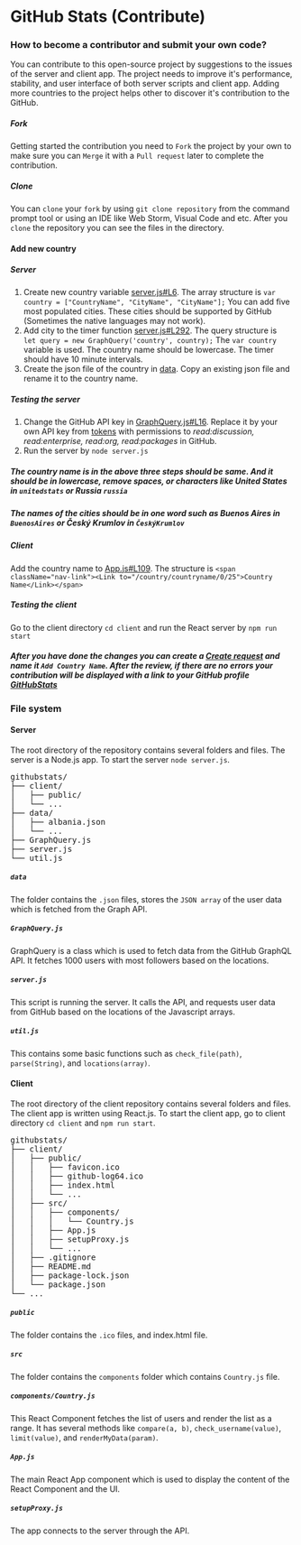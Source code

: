 # GitHub Stats (Contribute)
### How to become a contributor and submit your own code?
You can contribute to this open-source project by suggestions to the issues of the server and client app.
The project needs to improve it's performance, stability, and user interface of both server scripts and client app.
Adding more countries to the project helps other to discover it's contribution to the GitHub.

##### Fork
Getting started the contribution you need to `Fork` the project by your own to make sure you can `Merge` it with a `Pull request`
later to complete the contribution.

##### Clone
You can `clone` your `fork` by using `git clone repository` from the command prompt tool or
using an IDE like Web Storm, Visual Code and etc. After you `clone` the repository you can see the files
in the directory.

#### Add new country
##### Server
1. Create new country variable [server.js#L6](https://github.com/gayanvoice/githubstats/blob/ab7bafdc24cef53abd2ec01a7b73a6536172cc65/server.js#L6).
The array structure is `var country = ["CountryName", "CityName", "CityName"];` You can add five most populated cities. These cities should be supported by GitHub (Sometimes the native languages may not work).
2. Add city to the timer function [server.js#L292](https://github.com/gayanvoice/githubstats/blob/ab7bafdc24cef53abd2ec01a7b73a6536172cc65/server.js#L292).
The query structure is ` let query = new GraphQuery('country', country);` The `var country` variable is used. The country name should be lowercase. The timer should have 10 minute intervals.
3. Create the json file of the country in  [data](https://github.com/gayanvoice/githubstats/tree/master/data). Copy an existing json file and rename it to the country name.
##### Testing the server
1. Change the GitHub API key in [GraphQuery.js#L16](https://github.com/gayanvoice/githubstats/blob/ab7bafdc24cef53abd2ec01a7b73a6536172cc65/GraphQuery.js#L16). Replace it by your own API key from
[tokens](https://github.com/settings/tokens) with permissions to _read:discussion, read:enterprise, read:org, read:packages_ in GitHub.
2. Run the server by `node server.js`

##### The country name is in the above three steps should be same. And it should be in lowercase, remove spaces, or characters like United States in `unitedstats` or Russia `russia`
##### The names of the cities should be in one word such as Buenos Aires in `BuenosAires` or Český Krumlov in `ČeskýKrumlov`

##### Client
Add the country name to [App.js#L109](https://github.com/gayanvoice/githubstats/blob/a7e8283fdf933717fbef6dfadea754cf47176a98/client/src/App.js#L109). The structure is `<span className="nav-link"><Link to="/country/countryname/0/25">Country Name</Link></span>`

##### Testing the client
Go to the client directory `cd client` and run the React server by `npm run start`

##### After you have done the changes you can create a [Create request](https://github.com/gayanvoice/githubstats/pulls) and name it `Add Country Name`. After the review, if there are no errors your contribution will be displayed with a link to your GitHub profile [GitHubStats](http://www.githubstats.com/)

### File system
#### Server
The root directory of the repository contains several folders and files. The server is a Node.js app.
To start the server `node server.js`.
<pre>
githubstats/
├── client/
│   ├── public/
│   └── ...
├── data/
│   ├── albania.json
│   └── ...
├── GraphQuery.js
├── server.js
└── util.js
</pre>
##### `data`
The folder contains the `.json` files, stores the  `JSON array` of the user data which is fetched
from the Graph API. 
##### `GraphQuery.js`
GraphQuery is a class which is used to fetch data from the GitHub GraphQL API.
It fetches 1000 users with most followers based on the locations.
##### `server.js`
This script is running the server. It calls the API, and requests user data from GitHub based
on the locations of the Javascript arrays.
##### `util.js`
This contains some basic functions such as `check_file(path)`, `parse(String)`, and `locations(array)`.


#### Client
The root directory of the client repository contains several folders and files.
The client app is written using React.js. To start the client app, go to client directory `cd client` and `npm run start`.
<pre>
githubstats/
├── client/
│   ├── public/
│   │   ├── favicon.ico
│   │   ├── github-log64.ico
│   │   ├── index.html
│   │   └── ...
│   ├── src/
│   │   ├── components/
│   │   │   └── Country.js
│   │   ├── App.js
│   │   ├── setupProxy.js
│   │   └── ...
│   ├── .gitignore
│   ├── README.md
│   ├── package-lock.json
│   └── package.json
└── ...
</pre>
##### `public`
The folder contains the `.ico` files, and index.html file.
##### `src`
The folder contains the `components` folder which contains `Country.js` file.
##### `components/Country.js`
This React Component fetches the list of users and render the list as a range.
It has several methods like `compare(a, b)`, `check_username(value)`, `limit(value)`, and `renderMyData(param)`.
##### `App.js`
The main React App component which is used to display the content of the React Component and the UI.
##### `setupProxy.js`
The app connects to the server through the API.

 

